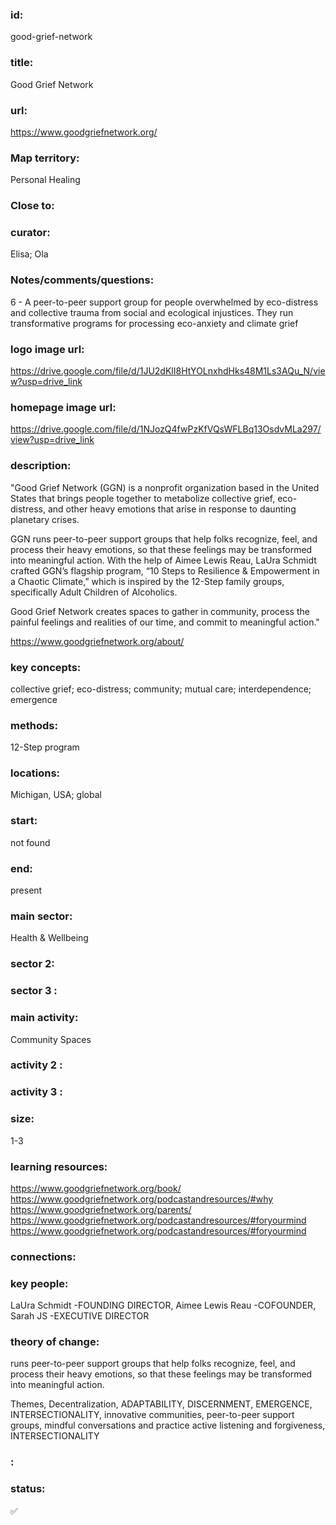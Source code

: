 ### id: 
  good-grief-network
### title: 
  Good Grief Network
### url: 
  https://www.goodgriefnetwork.org/
### Map territory: 
  Personal Healing
### Close to: 
  
### curator: 
  Elisa; Ola
### Notes/comments/questions: 
  6 - A peer-to-peer support group for people overwhelmed by eco-distress and collective trauma from social and ecological injustices. They run transformative programs for processing eco-anxiety and climate grief
### logo image url: 
  https://drive.google.com/file/d/1JU2dKlI8HtYOLnxhdHks48M1Ls3AQu_N/view?usp=drive_link
### homepage image url: 
  https://drive.google.com/file/d/1NJozQ4fwPzKfVQsWFLBq13OsdvMLa297/view?usp=drive_link
### description: 
  "Good Grief Network (GGN) is a nonprofit organization based in the United States that brings people together to metabolize collective grief, eco-distress, and other heavy emotions that arise in response to daunting planetary crises.

GGN runs peer-to-peer support groups that help folks recognize, feel, and process their heavy emotions, so that these feelings may be transformed into meaningful action. With the help of Aimee Lewis Reau, LaUra Schmidt crafted GGN’s flagship program, “10 Steps to Resilience & Empowerment in a Chaotic Climate,”  which is inspired by the 12-Step family groups, specifically Adult Children of Alcoholics.

Good Grief Network creates spaces to gather in community, process the painful feelings and realities of our time, and commit to meaningful action."

https://www.goodgriefnetwork.org/about/
### key concepts: 
  collective grief; eco-distress; community; mutual care; interdependence; emergence
### methods: 
  12-Step program
### locations: 
  Michigan, USA; global
### start: 
  not found
### end: 
  present
### main sector: 
  Health & Wellbeing
### sector 2: 
  
### sector 3 : 
  
### main activity: 
  Community Spaces
### activity 2 : 
  
### activity 3 : 
  
### size: 
  1-3
### learning resources: 
  https://www.goodgriefnetwork.org/book/
https://www.goodgriefnetwork.org/podcastandresources/#why
https://www.goodgriefnetwork.org/parents/
https://www.goodgriefnetwork.org/podcastandresources/#foryourmind
https://www.goodgriefnetwork.org/podcastandresources/#foryourmind
### connections: 
  
### key people: 
  LaUra Schmidt -FOUNDING DIRECTOR, Aimee Lewis Reau -COFOUNDER, Sarah JS -EXECUTIVE DIRECTOR
### theory of change: 
  runs peer-to-peer support groups that help folks recognize, feel, and process their heavy emotions, so that these feelings may be transformed into meaningful action.

Themes, 
Decentralization, 
ADAPTABILITY,
DISCERNMENT, 
EMERGENCE,
INTERSECTIONALITY, 
innovative communities,
peer-to-peer support groups,
mindful conversations and practice active listening and forgiveness,
INTERSECTIONALITY
### : 
  
### status: 
  ✅
